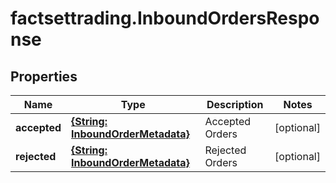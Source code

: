 # factsettrading.InboundOrdersResponse

## Properties

Name | Type | Description | Notes
------------ | ------------- | ------------- | -------------
**accepted** | [**{String: InboundOrderMetadata}**](InboundOrderMetadata.md) | Accepted Orders | [optional] 
**rejected** | [**{String: InboundOrderMetadata}**](InboundOrderMetadata.md) | Rejected Orders | [optional] 


